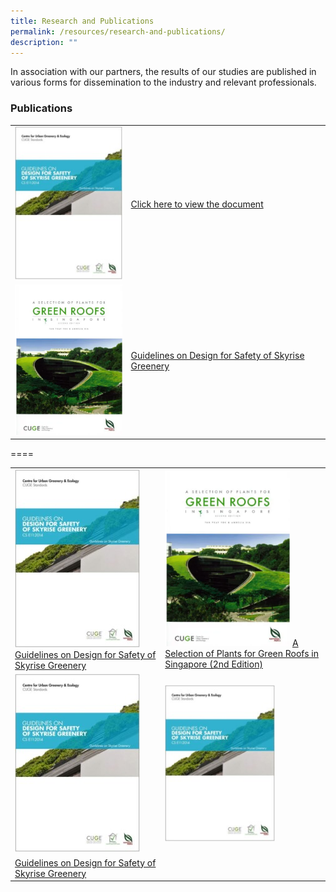 ```yaml
---
title: Research and Publications
permalink: /resources/research-and-publications/
description: ""
---
```

In association with our partners, the results of our studies are published in various forms for dissemination to the industry and relevant professionals.

### Publications

<table>
	<tbody>
		<tr>
		<td><img style="width:200px" src="/images/Icons/guidelines-on-design-for-safety-of-skyrise-greenery_icon.jpg"></td>
		<td><a href="https://botanicgardensshop.sg/collections/books/products/cs-e11-design-for-safety-of-skyrise-greenery"> Click here to view the document</a></td>
	</tr>
	<tr>
		<td><img style="width:200px" src="/images/Icons/a-selection-of-plants-for-green-roofs-in-singapore-2nd-edition.png"></td>
		<td><a href="www.google.com"> Guidelines on Design for Safety of Skyrise Greenery</a></td>
	</tr>
</tbody>
</table>

====

<table>
	<tbody>
		<tr>
		<td><img style="width:200px" src="/images/Icons/guidelines-on-design-for-safety-of-skyrise-greenery_icon.jpg"> <a href="https://botanicgardensshop.sg/collections/books/products/cs-e11-design-for-safety-of-skyrise-greenery"> Guidelines on Design for Safety of Skyrise Greenery </a></td>
			<td><img style="width:200px" src="/images/Icons/a-selection-of-plants-for-green-roofs-in-singapore-2nd-edition.png"> <a href="https://botanicgardensshop.sg/collections/books/products/a-selection-of-plants-for-green-roofs-in-singapore-2nd-edition"> A Selection of Plants for Green Roofs in Singapore (2nd Edition) </a></td>
	</tr>
		<tr>
		<td><img style="width:200px" src="/images/Icons/guidelines-on-design-for-safety-of-skyrise-greenery_icon.jpg"><a href="Guidelines on Design for Safety for Rooftop Greenery - This standard highlights safety considerations during the design, installation and maintenance phases. A useful reference for designers and installers of rooftop gardens. ISBN: 978-981-08-5232-0"></a></td>
			<td><img style="height:250px" src="/images/Icons/guidelines-on-design-for-safety-of-skyrise-greenery_icon.jpg"></td> 
				</tr>
	<tr>		
		<td><a href="www.google.com"> Guidelines on Design for Safety of Skyrise Greenery</a></td>
	<td></td></tr></tbody></table>